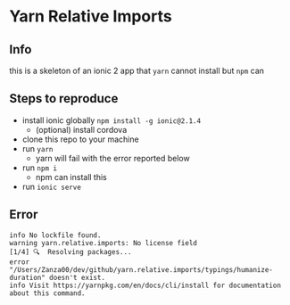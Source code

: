 # Yarn Relative Imports

## Info
this is a skeleton of an ionic 2 app that `yarn` cannot install but `npm` can


## Steps to reproduce
- install ionic globally `npm install -g ionic@2.1.4`
    - (optional) install cordova
- clone this repo to your machine
- run `yarn`
    - yarn will fail with the error reported below
- run `npm i`
    - npm can install this
- run `ionic serve`


## Error

```yarn install v0.16.1
info No lockfile found.
warning yarn.relative.imports: No license field
[1/4] 🔍  Resolving packages...
error "/Users/Zanza00/dev/github/yarn.relative.imports/typings/humanize-duration" doesn't exist.
info Visit https://yarnpkg.com/en/docs/cli/install for documentation about this command.
```
